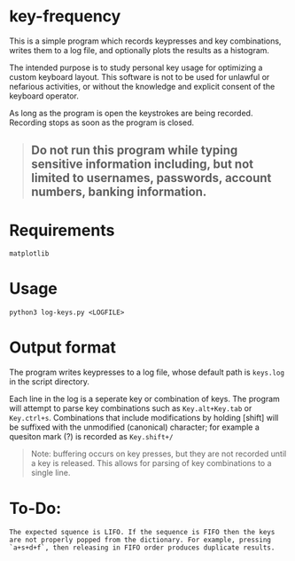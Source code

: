 # key-frequency
This is a simple program which records keypresses and key combinations, writes them to a log file, and optionally plots the results as a histogram.

The intended purpose is to study personal key usage for optimizing a custom keyboard layout. This software is not to be used for unlawful or nefarious activities, or without the knowledge and explicit consent of the keyboard operator.

As long as the program is open the keystrokes are being recorded. Recording stops as soon as the program is closed.

> ## Do not run this program while typing sensitive information including, but not limited to usernames, passwords, account numbers, banking information.

# Requirements
`matplotlib`

# Usage
`python3 log-keys.py <LOGFILE>`

# Output format
The program writes keypresses to a log file, whose default path is `keys.log` in the script directory.

Each line in the log is a seperate key or combination of keys. The program will attempt to parse key combinations such as `Key.alt+Key.tab` or `Key.ctrl+s`. Combinations that include modifications by holding [shift] will be suffixed with the unmodified (canonical) character; for example a quesiton mark (?) is recorded as `Key.shift+/`

>Note: buffering occurs on key presses, but they are not recorded until a key is released. This allows for parsing of key combinations to a single line.

# To-Do:
    The expected squence is LIFO. If the sequence is FIFO then the keys are not properly popped from the dictionary. For example, pressing `a+s+d+f`, then releasing in FIFO order produces duplicate results.
